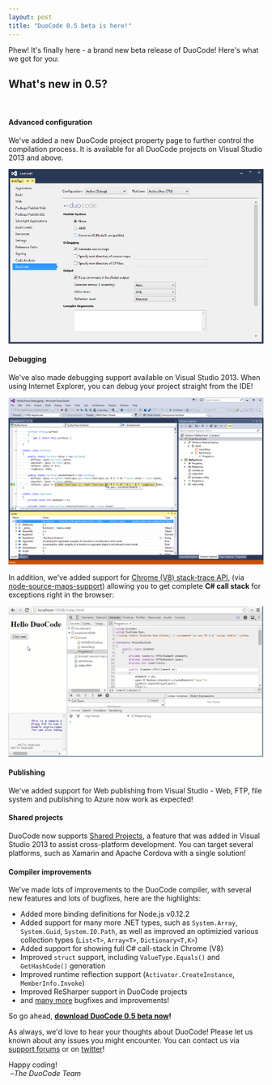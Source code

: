 ```yaml
---
layout: post
title: "DuoCode 0.5 beta is here!"
---
```

Phew! It's finally here - a brand new beta release of DuoCode! Here's what we got for you:

## What's new in 0.5?
<br/>

#### Advanced configuration

We've added a new DuoCode project property page to further control the compilation process. It is available for all DuoCode projects on Visual Studio 2013 and above.

<img src="/images/DuoCode-0.5-beta-is-here/property-page.png" class="screenshot img-responsive">
<br/>

#### Debugging

We've also made debugging support available on Visual Studio 2013. When using Internet Explorer, you can debug your project straight from the IDE!

<img src="/images/DuoCode-0.5-beta-is-here/debugging.png" class="screenshot img-responsive">

In addition, we've added support for [Chrome (V8) stack-trace API](https://code.google.com/p/v8/wiki/JavaScriptStackTraceApi), (via [node-source-maps-support](https://github.com/evanw/node-source-map-support)) allowing you to get complete <strong>C# call stack</strong> for exceptions right in the browser:

<img src="/images/DuoCode-0.5-beta-is-here/debugging-callstack.gif" class="screenshot img-responsive">
<br/>

#### Publishing

We've added support for Web publishing from Visual Studio - Web, FTP, file system and publishing to Azure now work as expected!
<br/>

#### Shared projects

DuoCode now supports [Shared Projects](https://msdn.microsoft.com/en-us/library/dn771552.aspx), a feature that was added in Visual Studio 2013 to assist cross-platform development. You can target several platforms, such as Xamarin and Apache Cordova with a single solution!

#### Compiler improvements

We've made lots of improvements to the DuoCode compiler, with several new features and lots of bugfixes, here are the highlights:

  * Added more binding definitions for Node.js v0.12.2
  * Added support for many more .NET types, such as `System.Array`, `System.Guid`, `System.IO.Path`, as well as improved an optimizied various collection types (`List<T>`, `Array<T>`, `Dictionary<T,K>`)
  * Added support for showing full C# call-stack in Chrome (V8)
  * Improved `struct` support, including `ValueType.Equals()` and `GetHashCode()` generation
  * Improved runtime reflection support (`Activator.CreateInstance`, `MemberInfo.Invoke`)
  * Improved ReSharper support in DuoCode projects
  * and [many more](http://duoco.de/version-history) bugfixes and improvements!

So go ahead, [**download DuoCode 0.5 beta now**](http://duoco.de/download)**!**

As always, we'd love to hear your thoughts about DuoCode! Please let us known about any issues you might encounter. You can contact us via [support forums](http://support.duoco.de/) or on [twitter](https://twitter.com/duocoders)!

Happy coding!  
&nbsp;&ndash;*The DuoCode Team*
